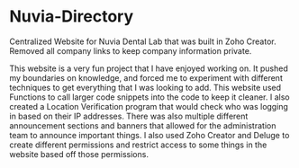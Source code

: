 # Nuvia-Directory
Centralized Website for Nuvia Dental Lab that was built in Zoho Creator. Removed all company links to keep company information private.

This website is a very fun project that I have enjoyed working on. It pushed my boundaries on knowledge, and forced me to experiment with different techniques to get everything that I was looking to add. This website used Functions to call larger code snippets into the code to keep it cleaner. I also created a Location Verification program that would check who was logging in based on their IP addresses. There was also multiple different announcement sections and banners that allowed for the administration team to announce important things. I also used Zoho Creator and Deluge to create different permissions and restrict access to some things in the website based off those permissions. 
